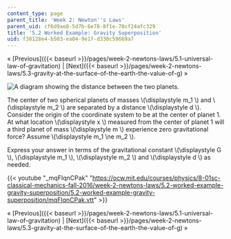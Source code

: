 ```yaml
---
content_type: page
parent_title: 'Week 2: Newton''s Laws'
parent_uid: cf6d9ae8-5d7b-6e78-8f1e-70cf24afc329
title: '5.2 Worked Example: Gravity Superposition'
uid: f38128e4-b503-ea04-9e1f-d330c59669a7
---
```


« [Previous]({{< baseurl >}}/pages/week-2-newtons-laws/5.1-universal-law-of-gravitation) | [Next]({{< baseurl >}}/pages/week-2-newtons-laws/5.3-gravity-at-the-surface-of-the-earth-the-value-of-g) »

![A diagram showing the distance between the two planets.](BASEURL_PLACEHOLDER/resources/ls02_12)

The center of two spherical planets of masses \\(\\displaystyle m\_1 \\) and \\(\\displaystyle m\_2 \\) are separated by a distance \\(\\displaystyle d \\). Consider the origin of the coordinate system to be at the center of planet 1. At what location \\(\\displaystyle x \\) measured from the center of planet 1 will a third planet of mass \\(\\displaystyle m \\) experience zero gravitational force? Assume \\(\\displaystyle m\_1 \\ne m\_2 \\).

Express your answer in terms of the gravitational constant \\(\\displaystyle G \\), \\(\\displaystyle m\_1 \\), \\(\\displaystyle m\_2 \\) and \\(\\displaystyle d \\) as needed.

{{< youtube "_mqFIqnCPak" "https://ocw.mit.edu/courses/physics/8-01sc-classical-mechanics-fall-2016/week-2-newtons-laws/5.2-worked-example-gravity-superposition/5.2-worked-example-gravity-superposition/mqFIqnCPak.vtt" >}}

« [Previous]({{< baseurl >}}/pages/week-2-newtons-laws/5.1-universal-law-of-gravitation) | [Next]({{< baseurl >}}/pages/week-2-newtons-laws/5.3-gravity-at-the-surface-of-the-earth-the-value-of-g) »